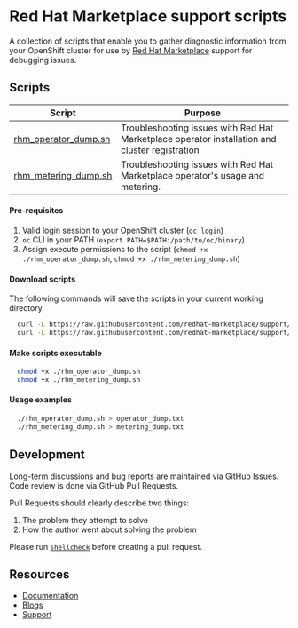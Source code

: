 # Red Hat Marketplace support scripts
A collection of scripts that enable you to gather diagnostic information from your OpenShift cluster for use by [Red Hat Marketplace](https://marketplace.redhat.com/) support for debugging issues.


## Scripts
| Script | Purpose |
|--------|---------|
|[rhm_operator_dump.sh](https://github.com/redhat-marketplace/support/blob/main/scripts/rhm_operator_dump.sh) | Troubleshooting issues with Red Hat Marketplace operator installation and cluster registration
|[rhm_metering_dump.sh](https://github.com/redhat-marketplace/support/blob/main/scripts/rhm_metering_dump.sh) | Troubleshooting issues with Red Hat Marketplace operator's usage and metering.

#### Pre-requisites
1. Valid login session to your OpenShift cluster (`oc login`)
2. `oc` CLI in your PATH (`export PATH=$PATH:/path/to/oc/binary`)
3. Assign execute permissions to the script (`chmod +x ./rhm_operator_dump.sh`, `chmod +x ./rhm_metering_dump.sh`)

#### Download scripts
The following commands will save the scripts in your current working directory.

```bash
  curl -L https://raw.githubusercontent.com/redhat-marketplace/support/blob/main/scripts/rhm_operator_dump.sh --output rhm_operator_dump.sh
  curl -L https://raw.githubusercontent.com/redhat-marketplace/support/blob/main/scripts/rhm_metering_dump.sh --output rhm_metering_dump.sh
```

#### Make scripts executable
```bash
  chmod +x ./rhm_operator_dump.sh
  chmod +x ./rhm_metering_dump.sh 
```

#### Usage examples
```bash
  ./rhm_operator_dump.sh > operator_dump.txt
  ./rhm_metering_dump.sh > metering_dump.txt
```

## Development

Long-term discussions and bug reports are maintained via GitHub Issues. Code review is done via GitHub Pull Requests.

Pull Requests should clearly describe two things:
1. The problem they attempt to solve
2. How the author went about solving the problem

Please run [`shellcheck`](https://github.com/koalaman/shellcheck) before creating a pull request.

## Resources
  - [Documentation](https://marketplace.redhat.com/en-us/documentation)
  - [Blogs](https://marketplace.redhat.com/en-us/blog/)
  - [Support](https://marketplace.redhat.com/en-us/support)
